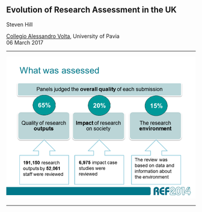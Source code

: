
## Evolution of Research Assessment in the UK

Steven Hill

[Collegio Alessandro Volta](http://www.collegiovolta.org/), University of Pavia    
06 March 2017

---

![](/images/ref2014-summary.png)

---



<!--
- background and context
    - the UK funding landscape
    - history of research assessment
    - key features (peer review, discpline consistency)
- the use of bibliometrics in research assessment
    - metrics debate/pilot 2008
    - The Metric Tide
- societal impact assessment in REF2014
- the future: towards REF2021
    - Stern Review
    - consultation proposals
    - key challenges
-->
